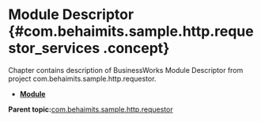 # Module Descriptor {#com.behaimits.sample.http.requestor_services .concept}

Chapter contains description of BusinessWorks Module Descriptor from project com.behaimits.sample.http.requestor.

-   **[Module](../../../projects/com.behaimits.sample.http.requestor/META-INF/module.bwm.md)**  


**Parent topic:**[com.behaimits.sample.http.requestor](../../../projects/com.behaimits.sample.http.requestor/com.behaimits.sample.http.requestor.md)

